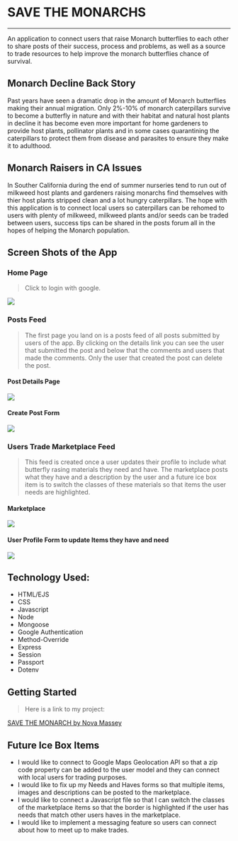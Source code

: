 
# SAVE THE MONARCHS
---
An application to connect users that raise Monarch butterflies to each other to share posts of their success, process and problems, as well as a source to trade resources to help improve the monarch butterflies chance of survival.
## Monarch Decline Back Story
Past years have seen a dramatic drop in the amount of Monarch butterflies making their annual migration.  Only 2%-10% of monarch caterpillars survive to become a butterfly in nature and with their habitat and natural host plants in decline it has become even more important for home gardeners to provide host plants, pollinator plants and in some cases quarantining the caterpillars to protect them from disease and parasites to ensure they make it to adulthood. 
## Monarch Raisers in CA Issues
In Souther California during the end of summer nurseries tend to run out of milkweed host plants and gardeners raising monarchs find themselves with thier host plants stripped clean and a lot hungry caterpillars.  The hope with this application is to connect local users so caterpillars can be rehomed to users with plenty of milkweed, milkweed plants and/or seeds can be traded between users, success tips can be shared in the posts forum all in the hopes of helping the Monarch population.

Screen Shots of the App
---
### Home Page
>Click to login with google.

<img src = "https://i.imgur.com/4MGUw4m.png">

### Posts Feed
>The first page you land on is  a posts feed of all posts submitted by users of the app.  By clicking on the details link you can see the user that submitted the post and below that the comments and users that made the comments.  Only the user that created the post can delete the post.
#### Post Details Page

<img src = "https://i.imgur.com/GDeiQ15.png">

#### Create Post Form

<img src = "https://i.imgur.com/L9LKtGC.png">

### Users Trade Marketplace Feed
>This feed is created once a user updates their profile to include what butterfly rasing materials they need and have.  The marketplace posts what they have and a description by the user and a future ice box item is to switch the classes of these materials so that items the user needs are highlighted.

#### Marketplace

<img src = "https://i.imgur.com/vGuQU2c.png">

#### User Profile Form to update Items they have and need

<img src = "https://i.imgur.com/4CfSgk5.png">

## Technology Used:
 * HTML/EJS
 * CSS
 * Javascript
 * Node
 * Mongoose
 * Google Authentication
 * Method-Override
 * Express
 * Session
 * Passport
 * Dotenv

  ## Getting Started
 >Here is a link to my project:

 [SAVE THE MONARCH by Nova Massey](https://mongoose-monarchs.herokuapp.com/)

## Future Ice Box Items 
* I would like to connect to Google Maps Geolocation API so that a zip code property can be added to the user model and they can connect with local users for trading purposes.
* I would like to fix up my Needs and Haves forms so that multiple items, images and descriptions can be posted to the marketplace.
* I would like to connect a Javascript file so that I can switch the classes of the marketplace items so that the border is highlighted if the user has needs that match other users haves in the marketplace.
* I would like to implement a messaging feature so users can connect  about how to meet up to make trades.


